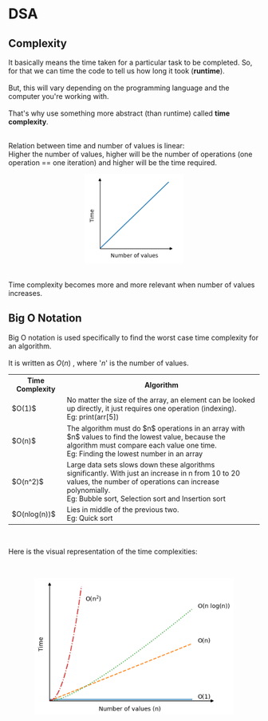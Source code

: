 # DSA

## Complexity

It basically means the time taken for a particular task to be completed. So, for that we can time the code to tell us how long it took (**runtime**).</br>
</br>
But, this will vary depending on the programming language and the computer you're working with.</br>
</br>
That's why use something more abstract (than runtime) called **time complexity**.

</br>
Relation between time and number of values is linear:</br>
Higher the number of values, higher will be the number of operations (one operation == one iteration) and higher will be the time required.

</br>
<p align="center">
    <img src="img/time_complexity.png" alt="example" width="200">
</p>

</br>
Time complexity becomes more and more relevant when number of values increases.

## Big O Notation

Big O notation is used specifically to find the worst case time complexity for an algorithm.</br>
</br>
It is written as $O(n)$ , where '$n$' is the number of values.

<table>
    <tr><th>Time Complexity</th><th>Algorithm</th></tr>
    <tr><td>$O(1)$</td><td>No matter the size of the array, an element can be looked up directly, it just requires one operation (indexing).</br> Eg: print(arr[5])</td></tr>
    <tr><td>$O(n)$</td><td>The algorithm must do $n$ operations in an array with $n$ values to find the lowest value, because the algorithm must compare each value one time.</br> Eg: Finding the lowest number in an array</td></tr>
    <tr><td>$O(n^2)$</td><td>Large data sets slows down these algorithms significantly. With just an increase in n from 10 to 20 values, the number of operations can increase polynomially.</br> Eg: Bubble sort, Selection sort and Insertion sort </td></tr>
    <tr><td>$O(nlog(n))$</td><td>Lies in middle of the previous two.</br> Eg: Quick sort</td></tr>
</table></br>

Here is the visual representation of the time complexities:

</br>
<p align="center">
    <img src="img/time_complexity_visual.png" alt="example" width="400">
</p>